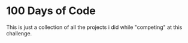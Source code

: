 # 100 Days of Code                                                                     
                                                                                                                    
This is just a collection of all the projects i did while "competing" at this challenge.

